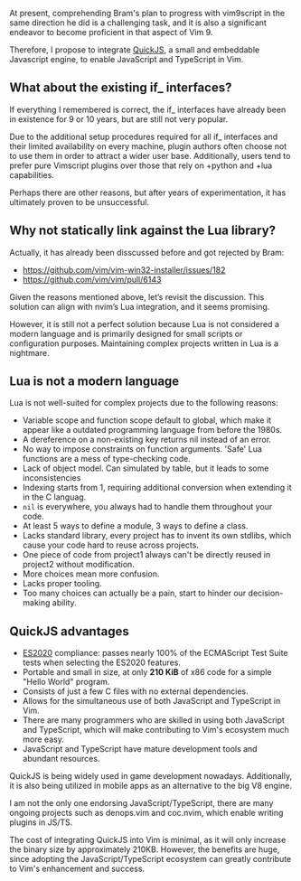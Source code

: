 At present, comprehending Bram's plan to progress with vim9script in the same direction he did is a challenging task, and it is also a significant endeavor to become proficient in that aspect of Vim 9.

Therefore, I propose to integrate [QuickJS](https://bellard.org/quickjs/), a small and embeddable Javascript engine, to enable JavaScript and TypeScript in Vim.

## What about the existing if_ interfaces?

If everything I remembered is correct, the if_ interfaces have already been in existence for 9 or 10 years, but are still not very popular.

Due to the additional setup procedures required for all if_ interfaces and their limited availability on every machine, plugin authors often choose not to use them in order to attract a wider user base. Additionally, users tend to prefer pure Vimscript plugins over those that rely on +python and +lua capabilities.

Perhaps there are other reasons, but after years of experimentation, it has ultimately proven to be unsuccessful.

## Why not statically link against the Lua library?

Actually, it has already been disscussed before and got rejected by Bram:

- https://github.com/vim/vim-win32-installer/issues/182
- https://github.com/vim/vim/pull/6143

Given the reasons mentioned above, let’s revisit the discussion. This solution can align with nvim’s Lua integration, and it seems promising.

However, it is still not a perfect solution because Lua is not considered a modern language and is primarily designed for small scripts or configuration purposes. Maintaining complex projects written in Lua is a nightmare.

## Lua is not a modern language

Lua is not well-suited for complex projects due to the following reasons:

- Variable scope and function scope default to global, which make it appear like a outdated programming language from before the 1980s.
- A dereference on a non-existing key returns nil instead of an error. 
- No way to impose constraints on function arguments. 'Safe' Lua functions are a mess of type-checking code.
- Lack of object model. Can simulated by table, but it leads to some inconsistencies
- Indexing starts from 1, requiring additional conversion when extending it in the C languag.
- `nil` is everywhere, you always had to handle them throughout your code.
- At least 5 ways to define a module, 3 ways to define a class.
- Lacks standard library, every project has to invent its own stdlibs, which cause your code hard to reuse across projects.
- One piece of code from project1 always can't be directly reused in project2 without modification.
- More choices mean more confusion.
- Lacks proper tooling.
- Too many choices can actually be a pain, start to hinder our decision-making ability.

## QuickJS advantages

- [ES2020](https://tc39.github.io/ecma262/) compliance: passes nearly 100% of the ECMAScript Test Suite tests when selecting the ES2020 features.
- Portable and small in size, at only **210 KiB** of x86 code for a simple "Hello World" program.
- Consists of just a few C files with no external dependencies.
- Allows for the simultaneous use of both JavaScript and TypeScript in Vim.
- There are many programmers who are skilled in using both JavaScript and TypeScript, which will make contributing to Vim's ecosystem much more easy.
- JavaScript and TypeScript have mature development tools and abundant resources.

QuickJS is being widely used in game development nowadays. Additionally, it is also being utilized in mobile apps as an alternative to the big V8 engine.

I am not the only one endorsing JavaScript/TypeScript, there are many ongoing projects such as denops.vim and coc.nvim, which enable writing plugins in JS/TS.

The cost of integrating QuickJS into Vim is minimal, as it will only increase the binary size by approximately 210KB. However, the benefits are huge, since adopting the JavaScript/TypeScript ecosystem can greatly contribute to Vim's enhancement and success.

